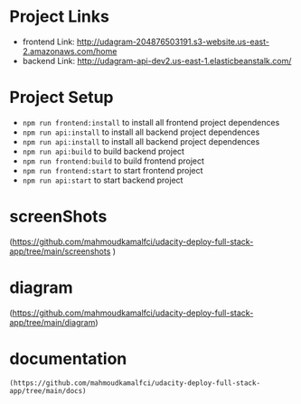 # Project Links
- frontend Link: http://udagram-204876503191.s3-website.us-east-2.amazonaws.com/home
- backend Link: http://udagram-api-dev2.us-east-1.elasticbeanstalk.com/

# Project Setup 
- `npm run frontend:install` to install all frontend project dependences
- `npm run api:install` to install all backend project dependences
- `npm run api:install` to install all backend project dependences
- `npm run api:build` to build backend project
- `npm run frontend:build` to build frontend project
- `npm run frontend:start` to start frontend project
- `npm run api:start` to start backend project


# screenShots 
   (https://github.com/mahmoudkamalfci/udacity-deploy-full-stack-app/tree/main/screenshots
 )
# diagram
   (https://github.com/mahmoudkamalfci/udacity-deploy-full-stack-app/tree/main/diagram)

# documentation
    (https://github.com/mahmoudkamalfci/udacity-deploy-full-stack-app/tree/main/docs)
